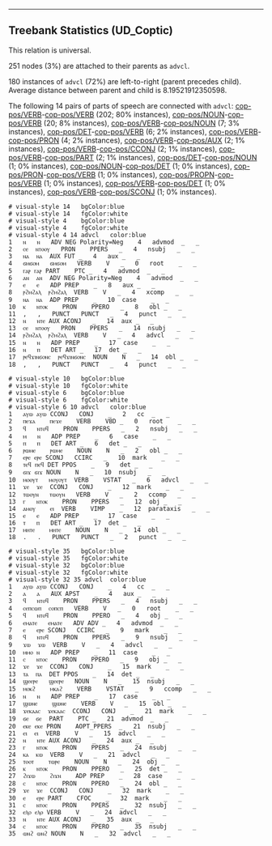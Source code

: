 

--------------------------------------------------------------------------------

## Treebank Statistics (UD_Coptic)

This relation is universal.

251 nodes (3%) are attached to their parents as `advcl`.

180 instances of `advcl` (72%) are left-to-right (parent precedes child).
Average distance between parent and child is 8.19521912350598.

The following 14 pairs of parts of speech are connected with `advcl`: [cop-pos/VERB]()-[cop-pos/VERB]() (202; 80% instances), [cop-pos/NOUN]()-[cop-pos/VERB]() (20; 8% instances), [cop-pos/VERB]()-[cop-pos/NOUN]() (7; 3% instances), [cop-pos/DET]()-[cop-pos/VERB]() (6; 2% instances), [cop-pos/VERB]()-[cop-pos/PRON]() (4; 2% instances), [cop-pos/VERB]()-[cop-pos/AUX]() (2; 1% instances), [cop-pos/VERB]()-[cop-pos/CCONJ]() (2; 1% instances), [cop-pos/VERB]()-[cop-pos/PART]() (2; 1% instances), [cop-pos/DET]()-[cop-pos/NOUN]() (1; 0% instances), [cop-pos/NOUN]()-[cop-pos/DET]() (1; 0% instances), [cop-pos/PRON]()-[cop-pos/VERB]() (1; 0% instances), [cop-pos/PROPN]()-[cop-pos/VERB]() (1; 0% instances), [cop-pos/VERB]()-[cop-pos/DET]() (1; 0% instances), [cop-pos/VERB]()-[cop-pos/SCONJ]() (1; 0% instances).


~~~ conllu
# visual-style 14	bgColor:blue
# visual-style 14	fgColor:white
# visual-style 4	bgColor:blue
# visual-style 4	fgColor:white
# visual-style 4 14 advcl	color:blue
1	ⲛ	ⲛ	ADV	NEG	Polarity=Neg	4	advmod	_	_
2	ⲥⲉ	ⲛⲧⲟⲟⲩ	PRON	PPERS	_	4	nsubj	_	_
3	ⲛⲁ	ⲛⲁ	AUX	FUT	_	4	aux	_	_
4	ϭⲙϭⲟⲙ	ϭⲙϭⲟⲙ	VERB	V	_	0	root	_	_
5	ⲅⲁⲣ	ⲅⲁⲣ	PART	PTC	_	4	advmod	_	_
6	ⲁⲛ	ⲁⲛ	ADV	NEG	Polarity=Neg	4	advmod	_	_
7	ⲉ	ⲉ	ADP	PREP	_	8	aux	_	_
8	ⲣϩⲙϩⲁⲗ	ⲣϩⲙϩⲁⲗ	VERB	V	_	4	xcomp	_	_
9	ⲛⲁ	ⲛⲁ	ADP	PREP	_	10	case	_	_
10	ⲕ	ⲛⲧⲟⲕ	PRON	PPERO	_	8	obl	_	_
11	,	,	PUNCT	PUNCT	_	4	punct	_	_
12	ⲛ	ⲛⲧⲉ	AUX	ACONJ	_	14	aux	_	_
13	ⲥⲉ	ⲛⲧⲟⲟⲩ	PRON	PPERS	_	14	nsubj	_	_
14	ⲣϩⲙϩⲁⲗ	ⲣϩⲙϩⲁⲗ	VERB	V	_	4	advcl	_	_
15	ⲛ	ⲛ	ADP	PREP	_	17	case	_	_
16	ⲛ	ⲡ	DET	ART	_	17	det	_	_
17	ⲣⲉϥϫⲓⲛϭⲟⲛⲥ	ⲣⲉϥϫⲓⲛϭⲟⲛⲥ	NOUN	N	_	14	obl	_	_
18	,	,	PUNCT	PUNCT	_	4	punct	_	_

~~~


~~~ conllu
# visual-style 10	bgColor:blue
# visual-style 10	fgColor:white
# visual-style 6	bgColor:blue
# visual-style 6	fgColor:white
# visual-style 6 10 advcl	color:blue
1	ⲁⲩⲱ	ⲁⲩⲱ	CCONJ	CONJ	_	2	cc	_	_
2	ⲡⲉϫⲁ	ⲡⲉϫⲉ	VERB	VBD	_	0	root	_	_
3	ϥ	ⲛⲧⲟϥ	PRON	PPERS	_	2	nsubj	_	_
4	ⲙ	ⲛ	ADP	PREP	_	6	case	_	_
5	ⲡ	ⲡ	DET	ART	_	6	det	_	_
6	ⲣⲱⲙⲉ	ⲣⲱⲙⲉ	NOUN	N	_	2	obl	_	_
7	ⲉⲣⲉ	ⲉⲣⲉ	SCONJ	CCIRC	_	10	mark	_	_
8	ⲧⲉϥ	ⲡⲉϥ	DET	PPOS	_	9	det	_	_
9	ϭⲓϫ	ϭⲓϫ	NOUN	N	_	10	nsubj	_	_
10	ⲙⲟⲟⲩⲧ	ⲙⲟⲩⲟⲩⲧ	VERB	VSTAT	_	6	advcl	_	_
11	ϫⲉ	ϫⲉ	CCONJ	CONJ	_	12	mark	_	_
12	ⲧⲱⲟⲩⲛ	ⲧⲱⲟⲩⲛ	VERB	V	_	2	ccomp	_	_
13	ⲅ	ⲛⲧⲟⲕ	PRON	PPERS	_	12	obj	_	_
14	ⲁⲙⲟⲩ	ⲉⲓ	VERB	VIMP	_	12	parataxis	_	_
15	ⲉ	ⲉ	ADP	PREP	_	17	case	_	_
16	ⲧ	ⲡ	DET	ART	_	17	det	_	_
17	ⲙⲏⲧⲉ	ⲙⲏⲧⲉ	NOUN	N	_	14	obl	_	_
18	.	.	PUNCT	PUNCT	_	2	punct	_	_

~~~


~~~ conllu
# visual-style 35	bgColor:blue
# visual-style 35	fgColor:white
# visual-style 32	bgColor:blue
# visual-style 32	fgColor:white
# visual-style 32 35 advcl	color:blue
1	ⲁⲩⲱ	ⲁⲩⲱ	CCONJ	CONJ	_	4	cc	_	_
2	ⲁ	ⲁ	AUX	APST	_	4	aux	_	_
3	ϥ	ⲛⲧⲟϥ	PRON	PPERS	_	4	nsubj	_	_
4	ⲥⲉⲡⲥⲱⲡ	ⲥⲟⲡⲥⲡ	VERB	V	_	0	root	_	_
5	ϥ	ⲛⲧⲟϥ	PRON	PPERO	_	4	obj	_	_
6	ⲉⲙⲁⲧⲉ	ⲉⲙⲁⲧⲉ	ADV	ADV	_	4	advmod	_	_
7	ⲉ	ⲉⲣⲉ	SCONJ	CCIRC	_	9	mark	_	_
8	ϥ	ⲛⲧⲟϥ	PRON	PPERS	_	9	nsubj	_	_
9	ϫⲱ	ϫⲱ	VERB	V	_	4	advcl	_	_
10	ⲙⲙⲟ	ⲛ	ADP	PREP	_	11	case	_	_
11	ⲥ	ⲛⲧⲟⲥ	PRON	PPERO	_	9	obj	_	_
12	ϫⲉ	ϫⲉ	CCONJ	CONJ	_	15	mark	_	_
13	ⲧⲁ	ⲡⲁ	DET	PPOS	_	14	det	_	_
14	ϣⲉⲉⲣⲉ	ϣⲉⲉⲣⲉ	NOUN	N	_	15	nsubj	_	_
15	ⲙⲟⲕϩ	ⲙⲕⲁϩ	VERB	VSTAT	_	9	ccomp	_	_
16	ⲛ	ⲛ	ADP	PREP	_	17	case	_	_
17	ϣⲱⲛⲉ	ϣⲱⲛⲉ	VERB	V	_	15	obl	_	_
18	ϫⲉⲕⲁⲁⲥ	ϫⲉⲕⲁⲁⲥ	CCONJ	CONJ	_	21	mark	_	_
19	ϭⲉ	ϭⲉ	PART	PTC	_	21	advmod	_	_
20	ⲉⲕⲉ	ⲉⲕⲉ	PRON	AOPT_PPERS	_	21	nsubj	_	_
21	ⲉⲓ	ⲉⲓ	VERB	V	_	15	advcl	_	_
22	ⲛ	ⲛⲧⲉ	AUX	ACONJ	_	24	aux	_	_
23	ⲅ	ⲛⲧⲟⲕ	PRON	PPERS	_	24	nsubj	_	_
24	ⲕⲁ	ⲕⲱ	VERB	V	_	21	advcl	_	_
25	ⲧⲟⲟⲧ	ⲧⲱⲣⲉ	NOUN	N	_	24	obj	_	_
26	ⲕ	ⲛⲧⲟⲕ	PRON	PPERO	_	25	det	_	_
27	ϩⲓϫⲱ	ϩⲓϫⲛ	ADP	PREP	_	28	case	_	_
28	ⲥ	ⲛⲧⲟⲥ	PRON	PPERO	_	24	obl	_	_
29	ϫⲉ	ϫⲉ	CCONJ	CONJ	_	32	mark	_	_
30	ⲉ	ⲉⲣⲉ	PART	CFOC	_	32	mark	_	_
31	ⲥ	ⲛⲧⲟⲥ	PRON	PPERS	_	32	nsubj	_	_
32	ⲉⲗⲟ	ⲉⲗⲟ	VERB	V	_	24	advcl	_	_
33	ⲛ	ⲛⲧⲉ	AUX	ACONJ	_	35	aux	_	_
34	ⲥ	ⲛⲧⲟⲥ	PRON	PPERO	_	35	nsubj	_	_
35	ⲱⲛϩ	ⲱⲛϩ	NOUN	N	_	32	advcl	_	_

~~~


